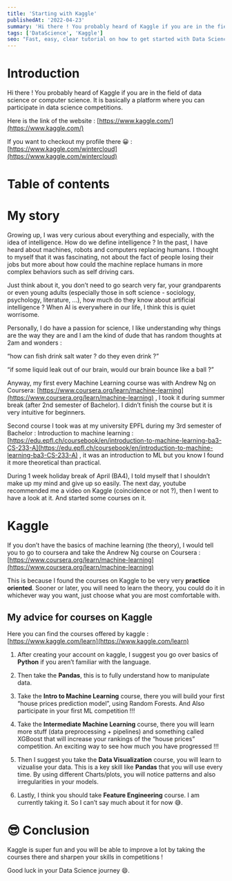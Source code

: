 ```yaml
---
title: 'Starting with Kaggle'
publishedAt: '2022-04-23'
summary: 'Hi there ! You probably heard of Kaggle if you are in the field of data science or computer science. It is basically a platform where you can participate in data science competitions.'
tags: ['DataScience', 'Kaggle']
seo: "Fast, easy, clear tutorial on how to get started with Data Science and machine learning on Kaggle."
---
```


# Introduction

Hi there ! You probably heard of Kaggle if you are in the field of data science or computer science. It is basically a platform where you can participate in data science competitions. 

Here is the link of the website : [https://www.kaggle.com/](https://www.kaggle.com/)

If you want to checkout my profile there 😀 : [https://www.kaggle.com/wintercloud](https://www.kaggle.com/wintercloud)

# Table of contents

# My story

Growing up, I was very curious about everything and especially, with the idea of intelligence. How do we define intelligence ? In the past, I have heard about machines, robots and computers replacing humans. I thought to myself that it was fascinating, not about the fact of people losing their jobs but more about how could the machine replace humans in more complex behaviors such as self driving cars. 

Just think about it, you don’t need to go search very far, your grandparents or even young adults (especially those in soft science - sociology, psychology, literature, ...), how much do they know about artificial intelligence ? When AI is everywhere in our life, I think this is quiet worrisome. 

Personally, I do have a passion for science, I like understanding why things are the way they are and I am the kind of dude that has random thoughts at 2am and wonders : 

“how can fish drink salt water ? do they even drink ?”

“if some liquid leak out of our brain, would our brain bounce like a ball ?”

Anyway, my first every Machine Learning course was with Andrew Ng on Coursera: [https://www.coursera.org/learn/machine-learning](https://www.coursera.org/learn/machine-learning) , I took it during summer break (after 2nd semester of Bachelor). I didn’t finish the course but it is very intuitive for beginners.

Second course I took was at my university EPFL during my 3rd semester of Bachelor : Introduction to machine learning : [https://edu.epfl.ch/coursebook/en/introduction-to-machine-learning-ba3-CS-233-A](https://edu.epfl.ch/coursebook/en/introduction-to-machine-learning-ba3-CS-233-A) , it was an introduction to ML but you know I found it more theoretical than practical.

During 1 week holiday break of April (BA4), I told myself that I shouldn’t make up my mind and give up so easily. The next day, youtube recommended me a video on Kaggle (coincidence or not ?), then I went to have a look at it. And started some courses on it.

# Kaggle

If you don’t have the basics of machine learning (the theory), I would tell you to go to coursera and take the Andrew Ng course on Coursera : [https://www.coursera.org/learn/machine-learning](https://www.coursera.org/learn/machine-learning) 

This is because I found the courses on Kaggle to be very very **practice oriented**. Sooner or later, you will need to learn the theory, you could do it in whichever way you want, just choose what you are most comfortable with. 

## My advice for courses on Kaggle

Here you can find the courses offered by kaggle : [https://www.kaggle.com/learn](https://www.kaggle.com/learn)

1) After creating your account on kaggle, I suggest you go over basics of **Python** if you aren’t familiar with the language.

2) Then take the **Pandas**, this is to fully understand how to manipulate data.

3) Take the **Intro to Machine Learning** course, there you will build your first “house prices prediction model”, using Random Forests. And Also participate in your first ML competition !!! 

4) Take the **Intermediate Machine Learning** course, there you will learn more stuff (data preprocessing + pipelines) and something called XGBoost that will increase your rankings of the “house prices” competition. An exciting way to see how much you have progressed !!!

5) Then I suggest you take the **Data Visualization** course, you will learn to vizualise your data. This is a key skill like **Pandas** that you will use every time. By using different Charts/plots, you will notice patterns and also irregularities in your models.

6) Lastly, I think you should take **Feature Engineering** course. I am currently taking it. So I can’t say much about it for now 😅.

# 😎 Conclusion

Kaggle is super fun and you will be able to improve a lot by taking the courses there and sharpen your skills in competitions !

Good luck in your Data Science journey 😄.